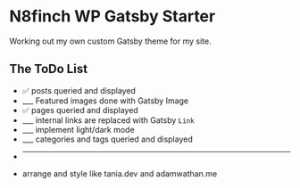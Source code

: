 # N8finch WP Gatsby Starter

Working out my own custom Gatsby theme for my site.

## The ToDo List

- ✅ posts queried and displayed
- ___ Featured images done with Gatsby Image
- ✅ pages queried and displayed
- ___ internal links are replaced with Gatsby `Link`
- ___ implement light/dark mode
- ___ categories and tags queried and displayed
- ___ 
- arrange and style like tania.dev and adamwathan.me
